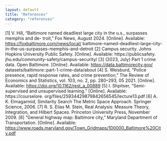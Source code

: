 ```yaml
---
layout: default
title: "References"
category: "references"
---
```


[1] V. Hill, “Baltimore named deadliest large city in the u.s., surpasses memphis and de- troit,” Fox News, August 2024. [Online]. Available: https://foxbaltimore.com/news/local/ baltimore-named-deadliest-large-city-in-the-us-surpasses-memphis-and-detroit
[2] Campus security. Johns Hopkins University Public Safety. [Online]. Available: https://publicsafety. jhu.edu/community-safety/campus-security/
[3] (2023, July) Part 1 crime data. Open Baltimore. [Online]. Available: https://data.baltimorecity.gov/ datasets/baltimore::part-1-crime-data/about
[4] S. Weisburd, “Police presence, rapid response rates, and crime prevention,” The Review of Economics and Statistics, vol. 103, no. 2, pp. 280–293, 05 2021. [Online]. Available: https://doi.org/10.1162/rest_a_00889
[5] I. Shpitser, “Semi-supervised and unsupervised learning.” [Online]. Available: https://courselore. org/files/25934429879842656545/lecture13.pdf
[6] A. K. Elmagarmid, Similarity Search The Metric Space Approach. Springer Science, 2006.
[7] R. S. Elias M. Stein, Real Analysis: Measure Theory, Integration, and Hilbert Spaces. Princeton University
Press, November 2009.
[8] “General highway map: Baltimore city,” Maryland Department of Transportation. [Online]. Available:
https://www.roads.maryland.gov/Town_Gridmaps/100000_Baltimore%20City.pdf